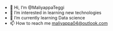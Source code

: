 - 👋 Hi, I’m @MaliyappaTeggi
- 👀 I’m interested in learning new technologies
- 🌱 I’m currently learning Data science
- 📫 How to reach me maliyappa04@outlook.com

<!---
MaliyappaTeggi/MaliyappaTeggi is a ✨ special ✨ repository because its `README.md` (this file) appears on your GitHub profile.
You can click the Preview link to take a look at your changes.
--->
